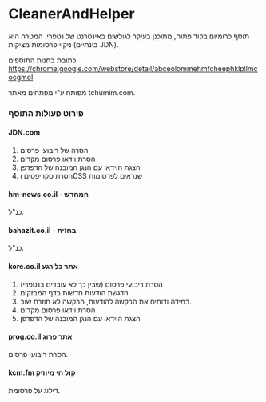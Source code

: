 # CleanerAndHelper

תוסף כרומיום בקוד פתוח, מתוכנן בעיקר לגולשים באינטרנט של נטפרי.
המטרה היא ניקוי פרסומות מציקות (בינתיים JDN).

כתובת בחנות התוספים
https://chrome.google.com/webstore/detail/abceolommehmfcheephklpllmcocgmol

מפותח ע"י מפתחים מאתר tchumim.com.

### פירוט פעולות התוסף

#### JDN.com

1. הסרה של ריבועי פרסום
2. הסרת וידאו פרסום מקדים 
3. הצגת הוידאו עם הנגן המובנה של הדפדפן
4. הסרת סקריפטים וCSS שנראים לפרסומות

#### hm-news.co.il - המחדש

כנ"ל.

#### bahazit.co.il - בחזית

כנ"ל.

#### kore.co.il אתר כל רגע

1. הסרת ריבועי פרסום (שבין כך לא עובדים בנטפרי)
2. הדגשת הודעות חדשות בדף המבזקים
3. במידה ודוחים את הבקשה להודעות, הבקשה לא חוזרת שוב.
4. הסרת וידאו פרסום מקדים 
5. הצגת הוידאו עם הנגן המובנה של הדפדפן

#### prog.co.il אתר פרוג 

הסרת ריבועי פרסום.

#### kcm.fm קול חי מיוזיק

דילוג על פרסומת.





